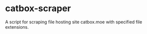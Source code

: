 # catbox-scraper
A script for scraping file hosting site catbox.moe with specified file extensions.
